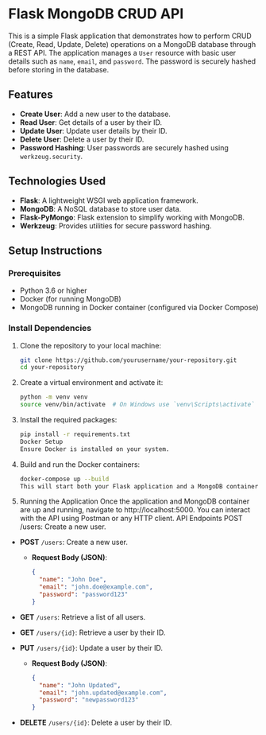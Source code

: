 # Flask MongoDB CRUD API

This is a simple Flask application that demonstrates how to perform CRUD (Create, Read, Update, Delete) operations on a MongoDB database through a REST API. The application manages a `User` resource with basic user details such as `name`, `email`, and `password`. The password is securely hashed before storing in the database.

## Features

- **Create User**: Add a new user to the database.
- **Read User**: Get details of a user by their ID.
- **Update User**: Update user details by their ID.
- **Delete User**: Delete a user by their ID.
- **Password Hashing**: User passwords are securely hashed using `werkzeug.security`.

## Technologies Used

- **Flask**: A lightweight WSGI web application framework.
- **MongoDB**: A NoSQL database to store user data.
- **Flask-PyMongo**: Flask extension to simplify working with MongoDB.
- **Werkzeug**: Provides utilities for secure password hashing.

## Setup Instructions

### Prerequisites

- Python 3.6 or higher
- Docker (for running MongoDB)
- MongoDB running in Docker container (configured via Docker Compose)

### Install Dependencies

1. Clone the repository to your local machine:

   ```bash
   git clone https://github.com/yourusername/your-repository.git
   cd your-repository

2. Create a virtual environment and activate it:

    ```bash
    python -m venv venv
    source venv/bin/activate  # On Windows use `venv\Scripts\activate`

3. Install the required packages:

    ```bash
    pip install -r requirements.txt
    Docker Setup
    Ensure Docker is installed on your system.

4. Build and run the Docker containers:

    ```bash
    docker-compose up --build
    This will start both your Flask application and a MongoDB container.

5. Running the Application
    Once the application and MongoDB container are up and running, navigate to http://localhost:5000.
    You can interact with the API using Postman or any HTTP client.
    API Endpoints
    POST /users: Create a new user.

- **POST** `/users`: Create a new user.
  - **Request Body (JSON)**:
    ```json
    {
      "name": "John Doe",
      "email": "john.doe@example.com",
      "password": "password123"
    }
    ```

- **GET** `/users`: Retrieve a list of all users.

- **GET** `/users/{id}`: Retrieve a user by their ID.

- **PUT** `/users/{id}`: Update a user by their ID.
  - **Request Body (JSON)**:
    ```json
    {
      "name": "John Updated",
      "email": "john.updated@example.com",
      "password": "newpassword123"
    }
    ```

- **DELETE** `/users/{id}`: Delete a user by their ID.

<!-- ## Docker Commands

- **Build Docker image**:
  ```bash
  docker-compose build


### Explanation:

- **Project Title**: `# Flask MongoDB CRUD API` – A brief title of your project.
- **Description**: A concise overview of what your project does.
- **Technologies**: Lists the main technologies used in your project.
- **Setup Instructions**: Steps to get your application running locally.
- **API Endpoints**: Details of the available REST API endpoints, including methods and sample JSON payloads.
- **Docker Setup**: Instructions to build and run Docker containers for both Flask and MongoDB.
- **License**: Information on the project license (if applicable). -->









